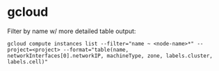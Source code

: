 # gcloud

Filter by name w/ more detailed table output:

```gcloud compute instances list --filter="name ~ <node-name>*" --project=<project> --format="table(name, networkInterfaces[0].networkIP, machineType, zone, labels.cluster, labels.cell)"```
